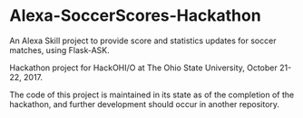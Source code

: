 # Alexa-SoccerScores-Hackathon
An Alexa Skill project to provide score and statistics updates for soccer matches, using Flask-ASK.

Hackathon project for HackOHI/O at The Ohio State University, October 21-22, 2017.

The code of this project is maintained in its state as of the completion of the hackathon, and further development should occur in another repository.

